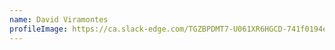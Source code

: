 ```yaml
---
name: ⁠David Viramontes
profileImage: https://ca.slack-edge.com/TGZBPDMT7-U061XR6HGCD-741f0194effa-512
---
```

